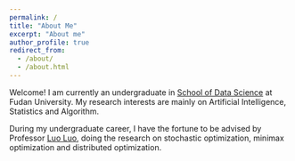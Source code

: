 ```yaml
---
permalink: /
title: "About Me"
excerpt: "About me"
author_profile: true
redirect_from: 
  - /about/
  - /about.html
---
```


Welcome! I am currently an undergraduate in [School of Data Science](http://www.sds.fudan.edu.cn) at Fudan University. 
My research interests are mainly on Artificial Intelligence, Statistics and Algorithm.

During my undergraduate career, I have the fortune to be advised by Professor [Luo Luo](https://luoluo-sds.github.io/), doing the research on stochastic optimization, minimax optimization and distributed optimization.


